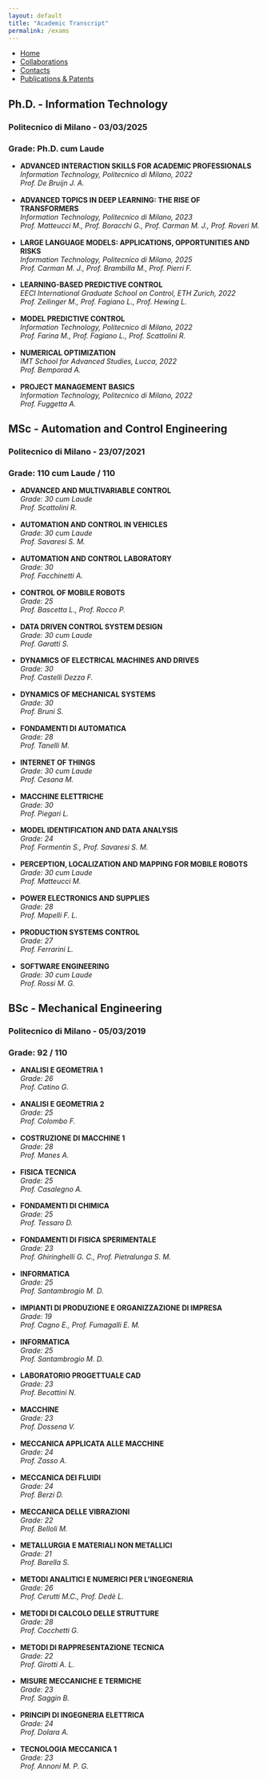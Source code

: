 ```yaml
---
layout: default
title: "Academic Transcript"
permalink: /exams
---
```


<style>
  #phd ul > li {
    margin-bottom: 1.2em;
  }
</style>

<style>
  #msc ul > li {
    margin-bottom: 1.2em;
  }
</style>

<style>
  #bachelor ul > li {
    margin-bottom: 1.2em;
  }
</style>


<nav>
  <ul>
    <li><a href="{{ site.baseurl }}/">Home</a></li>
    <li><a href="{{ site.baseurl }}/collaborations">Collaborations</a></li>
    <li><a href="{{ site.baseurl }}/contacts">Contacts</a></li>
    <li><a href="{{ site.baseurl }}/publications">Publications & Patents</a></li>
  </ul>
</nav>

<section id="phd">
  <h2>Ph.D. - Information Technology</h2>
  <h3>Politecnico di Milano - 03/03/2025</h3>
  <h3>Grade: Ph.D. cum Laude</h3>

  <ul>
  <li>
      <strong>ADVANCED INTERACTION SKILLS FOR ACADEMIC PROFESSIONALS</strong><br>
      <em>Information Technology, Politecnico di Milano, 2022</em><br>
      <em>Prof. De Bruijn J. A.</em>
  </li>
  <li>
      <strong>ADVANCED TOPICS IN DEEP LEARNING: THE RISE OF TRANSFORMERS</strong><br>
      <em>Information Technology, Politecnico di Milano, 2023</em><br>
      <em>Prof. Matteucci M., Prof. Boracchi G., Prof. Carman M. J., Prof. Roveri M.</em>
  </li>
  <li>
    <strong>LARGE LANGUAGE MODELS: APPLICATIONS, OPPORTUNITIES AND RISKS</strong><br>
    <em>Information Technology, Politecnico di Milano, 2025</em><br>
    <em>Prof. Carman M. J., Prof. Brambilla M., Prof. Pierri F.</em>
  </li>
  <li>
      <strong>LEARNING-BASED PREDICTIVE CONTROL</strong><br>
      <em>EECI International Graduate School on Control, ETH Zurich, 2022</em><br>
      <em>Prof. Zeilinger M., Prof. Fagiano L., Prof. Hewing L.</em>
  </li>
  <li>
    <strong>MODEL PREDICTIVE CONTROL</strong><br>
    <em>Information Technology, Politecnico di Milano, 2022</em><br>
    <em>Prof. Farina M., Prof. Fagiano L., Prof. Scattolini R.</em>
  </li>
  <li>
    <strong>NUMERICAL OPTIMIZATION</strong><br>
    <em>IMT School for Advanced Studies, Lucca, 2022</em><br>
    <em>Prof. Bemporad A.</em>
  </li>
  <li>
    <strong>PROJECT MANAGEMENT BASICS</strong><br>
    <em>Information Technology, Politecnico di Milano, 2022</em><br>
    <em>Prof. Fuggetta A.</em>
  </li>
  </ul>
</section>

<section id="msc">
  <h2>MSc - Automation and Control Engineering</h2>
  <h3>Politecnico di Milano - 23/07/2021</h3>
  <h3>Grade: 110 cum Laude / 110</h3>

  <ul>
  <li>
      <strong>ADVANCED AND MULTIVARIABLE CONTROL</strong><br>
      <em>Grade: 30 cum Laude</em><br>
      <em>Prof. Scattolini R.</em>
  </li>
  <li>
      <strong>AUTOMATION AND CONTROL IN VEHICLES</strong><br>
      <em>Grade: 30 cum Laude</em><br>
      <em>Prof. Savaresi S. M.</em>
  </li>
  <li>
      <strong>AUTOMATION AND CONTROL LABORATORY</strong><br>
      <em>Grade: 30</em><br>
      <em>Prof. Facchinetti A.</em>
  </li>
  <li>
      <strong>CONTROL OF MOBILE ROBOTS</strong><br>
      <em>Grade: 25</em><br>
      <em>Prof. Bascetta L., Prof. Rocco P.</em>
  </li>
  <li>
      <strong>DATA DRIVEN CONTROL SYSTEM DESIGN</strong><br>
      <em>Grade: 30 cum Laude</em><br>
      <em>Prof. Garatti S.</em>
  </li>
  <li>
      <strong>DYNAMICS OF ELECTRICAL MACHINES AND DRIVES</strong><br>
      <em>Grade: 30</em><br>
      <em>Prof. Castelli Dezza F.</em>
  </li>
  <li>
    <strong>DYNAMICS OF MECHANICAL SYSTEMS</strong><br>
    <em>Grade: 30</em><br>
    <em>Prof. Bruni S.</em>
  </li>
  <li>
      <strong>FONDAMENTI DI AUTOMATICA</strong><br>
      <em>Grade: 28</em><br>
      <em>Prof. Tanelli M.</em>
  </li>
  <li>
    <strong>INTERNET OF THINGS</strong><br>
    <em>Grade: 30 cum Laude</em><br>
    <em>Prof. Cesana M.</em>
  </li>
  <li>
    <strong>MACCHINE ELETTRICHE</strong><br>
    <em>Grade: 30</em><br>
    <em>Prof. Piegari L.</em>
  </li>
  <li>
    <strong>MODEL IDENTIFICATION AND DATA ANALYSIS</strong><br>
    <em>Grade: 24</em><br>
    <em>Prof. Formentin S., Prof. Savaresi S. M.</em>
  </li>
  <li>
    <strong>PERCEPTION, LOCALIZATION AND MAPPING FOR MOBILE ROBOTS</strong><br>
    <em>Grade: 30 cum Laude</em><br>
    <em>Prof. Matteucci M.</em>
  </li>
  <li>
    <strong>POWER ELECTRONICS AND SUPPLIES</strong><br>
    <em>Grade: 28</em><br>
    <em>Prof. Mapelli F. L.</em>
  </li>
  <li>
    <strong>PRODUCTION SYSTEMS CONTROL</strong><br>
    <em>Grade: 27</em><br>
    <em>Prof. Ferrarini L.</em>
  </li>
  <li>
    <strong>SOFTWARE ENGINEERING</strong><br>
    <em>Grade: 30 cum Laude</em><br>
    <em>Prof. Rossi M. G.</em>
  </li>
  </ul>
</section>

<section id="bachelor">
  <h2>BSc - Mechanical Engineering</h2>
  <h3>Politecnico di Milano - 05/03/2019</h3>
  <h3>Grade: 92 / 110</h3>

  <ul>
  <li>
      <strong>ANALISI E GEOMETRIA 1</strong><br>
      <em>Grade: 26</em><br>
      <em>Prof. Catino G.</em>
  </li>
  <li>
      <strong>ANALISI E GEOMETRIA 2</strong><br>
      <em>Grade: 25</em><br>
      <em>Prof. Colombo F.</em>
  </li>
  <li>
      <strong>COSTRUZIONE DI MACCHINE 1</strong><br>
      <em>Grade: 28</em><br>
      <em>Prof. Manes A.</em>
  </li>
  <li>
      <strong>FISICA TECNICA</strong><br>
      <em>Grade: 25</em><br>
      <em>Prof. Casalegno A.</em>
  </li>
  <li>
      <strong>FONDAMENTI DI CHIMICA</strong><br>
      <em>Grade: 25</em><br>
      <em>Prof. Tessaro D.</em>
  </li>
  <li>
      <strong>FONDAMENTI DI FISICA SPERIMENTALE</strong><br>
      <em>Grade: 23</em><br>
      <em>Prof. Ghiringhelli G. C., Prof. Pietralunga S. M.</em>
  </li>
  <li>
      <strong>INFORMATICA</strong><br>
      <em>Grade: 25</em><br>
      <em>Prof. Santambrogio M. D.</em>
  </li>
  <li>
      <strong>IMPIANTI DI PRODUZIONE E ORGANIZZAZIONE DI IMPRESA</strong><br>
      <em>Grade: 19</em><br>
      <em>Prof. Cagno E., Prof. Fumagalli E. M.</em>
  </li>
  <li>
      <strong>INFORMATICA</strong><br>
      <em>Grade: 25</em><br>
      <em>Prof. Santambrogio M. D.</em>
  </li>
  <li>
      <strong>LABORATORIO PROGETTUALE CAD</strong><br>
      <em>Grade: 23</em><br>
      <em>Prof. Becattini N.</em>
  </li>
  <li>
      <strong>MACCHINE</strong><br>
      <em>Grade: 23</em><br>
      <em>Prof. Dossena V.</em>
  </li>
  <li>
      <strong>MECCANICA APPLICATA ALLE MACCHINE</strong><br>
      <em>Grade: 24</em><br>
      <em>Prof. Zasso A.</em>
  </li>
  <li>
      <strong>MECCANICA DEI FLUIDI</strong><br>
      <em>Grade: 24</em><br>
      <em>Prof. Berzi D.</em>
  </li>
  <li>
      <strong>MECCANICA DELLE VIBRAZIONI</strong><br>
      <em>Grade: 22</em><br>
      <em>Prof. Belloli M.</em>
  </li>
  <li>
      <strong>METALLURGIA E MATERIALI NON METALLICI</strong><br>
      <em>Grade: 21</em><br>
      <em>Prof. Barella S.</em>
  </li>
  <li>
      <strong>METODI ANALITICI E NUMERICI PER L'INGEGNERIA</strong><br>
      <em>Grade: 26</em><br>
      <em>Prof. Cerutti M.C., Prof. Dedè L.</em>
  </li>
  <li>
      <strong>METODI DI CALCOLO DELLE STRUTTURE</strong><br>
      <em>Grade: 28</em><br>
      <em>Prof. Cocchetti G.</em>
  </li>
  <li>
      <strong>METODI DI RAPPRESENTAZIONE TECNICA</strong><br>
      <em>Grade: 22</em><br>
      <em>Prof. Girotti A. L.</em>
  </li>
  <li>
      <strong>MISURE MECCANICHE E TERMICHE</strong><br>
      <em>Grade: 23</em><br>
      <em>Prof. Saggin B.</em>
  </li>
  <li>
      <strong>PRINCIPI DI INGEGNERIA ELETTRICA</strong><br>
      <em>Grade: 24</em><br>
      <em>Prof. Dolara A.</em>
  </li>
  <li>
      <strong>TECNOLOGIA MECCANICA 1</strong><br>
      <em>Grade: 23</em><br>
      <em>Prof. Annoni M. P. G.</em>
  </li>
  </ul>
</section>
